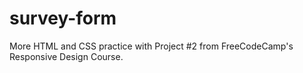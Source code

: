 # survey-form

More HTML and CSS practice with Project #2 from FreeCodeCamp's Responsive Design Course.